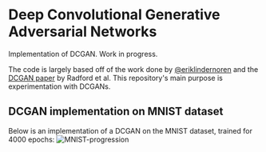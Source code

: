 # Deep Convolutional Generative Adversarial Networks
Implementation of DCGAN. Work in progress.

The code is largely based off of the work done by [@eriklindernoren](https://github.com/eriklindernoren/Keras-GAN) and the [DCGAN paper](https://arxiv.org/abs/1511.06434) by Radford et al. This repository's main purpose is experimentation with DCGANs. 

## DCGAN implementation on MNIST dataset
Below is an implementation of a DCGAN on the MNIST dataset, trained for 4000 epochs: 
![MNIST-progression](https://github.com/jordanlei/dcgan/blob/master/mnist/progression.gif)
